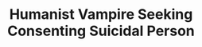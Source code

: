 ---
title: "Humanist Vampire Seeking Consenting Suicidal Person"
year: 2023
rating: 3.5
stars: "★★★½"
rewatched: false
permalink: "humanist-vampire-seeking-consenting-suicidal-person"
watched_on: 2024-09-13
---